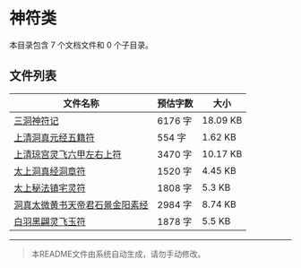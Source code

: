 # 神符类

本目录包含 7 个文档文件和 0 个子目录。

## 文件列表

| 文件名称 | 预估字数 | 大小 |
|---------|---------|------|
| [三洞神符记](道藏/正统道藏洞真部/神符类/三洞神符记.md) | 6176 字 | 18.09 KB |
| [上清洞真元经五籍符](道藏/正统道藏洞真部/神符类/上清洞真元经五籍符.md) | 554 字 | 1.62 KB |
| [上清琼宫灵飞六甲左右上符](道藏/正统道藏洞真部/神符类/上清琼宫灵飞六甲左右上符.md) | 3470 字 | 10.17 KB |
| [太上洞真经洞章符](道藏/正统道藏洞真部/神符类/太上洞真经洞章符.md) | 1520 字 | 4.45 KB |
| [太上秘法镇宅灵符](道藏/正统道藏洞真部/神符类/太上秘法镇宅灵符.md) | 1808 字 | 5.3 KB |
| [洞真太微黄书天帝君石景金阳素经](道藏/正统道藏洞真部/神符类/洞真太微黄书天帝君石景金阳素经.md) | 2984 字 | 8.74 KB |
| [白羽黑翩灵飞玉符](道藏/正统道藏洞真部/神符类/白羽黑翩灵飞玉符.md) | 1878 字 | 5.5 KB |

---

> 本README文件由系统自动生成，请勿手动修改。
